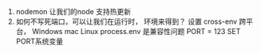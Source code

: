 1. nodemon 让我们的node  支持热更新
2. 如何不写死端口，可以让我们在运行时， 环境来得到？
  设置
  cross-env  跨平台，  Windows mac Linux
  process.env 是兼容性问题
  PORT = 123 SET  PORT系统变量


